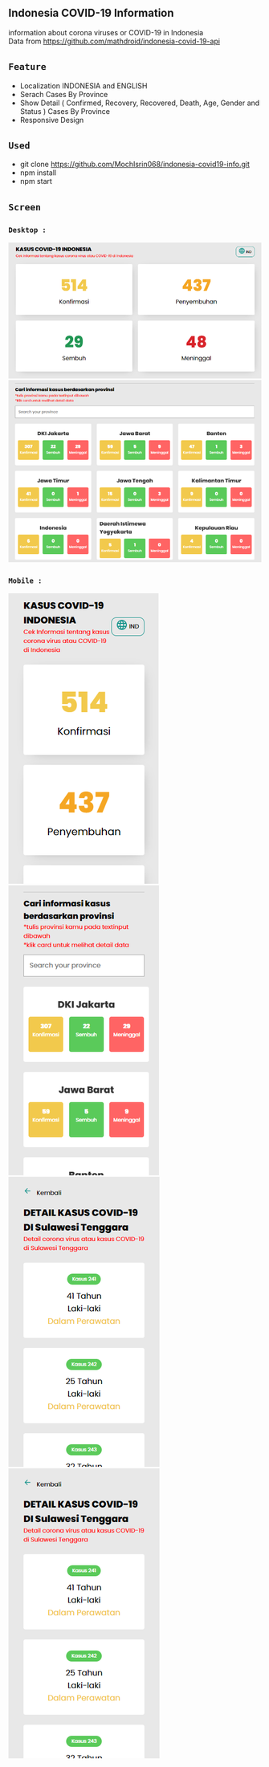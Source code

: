 ## Indonesia COVID-19 Information

information about corona viruses or COVID-19 in Indonesia<br/>
Data from https://github.com/mathdroid/indonesia-covid-19-api

## `Feature`
- Localization INDONESIA and ENGLISH
- Serach Cases By Province
- Show Detail ( Confirmed, Recovery, Recovered, Death, Age, Gender and Status ) Cases By Province
- Responsive Design

## `Used`
- git clone https://github.com/MochIsrin068/indonesia-covid19-info.git
- npm install
- npm start
  
## `Screen`

### `Desktop : `

![web](./screen/desktop.png)
![web](./screen/desktop_prov.png)

### `Mobile : `

![mobile](/screen/mobile_home.png)
![mobile](./screen/mobile_home_prov.png)
![mobile](./screen/mobile_detail.png)
<img src="/screen/mobile_detail.png">
